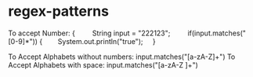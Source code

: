 # regex-patterns

To accept Number:
 {
        String input = "222123";
        if(input.matches("[0-9]*")) {
       System.out.println("true");
    }
    
To Accept Alphabets without numbers:
input.matches("[a-zA-Z]+")
To Accept Alphabets with space:
input.matches("[a-zA-Z ]+")
